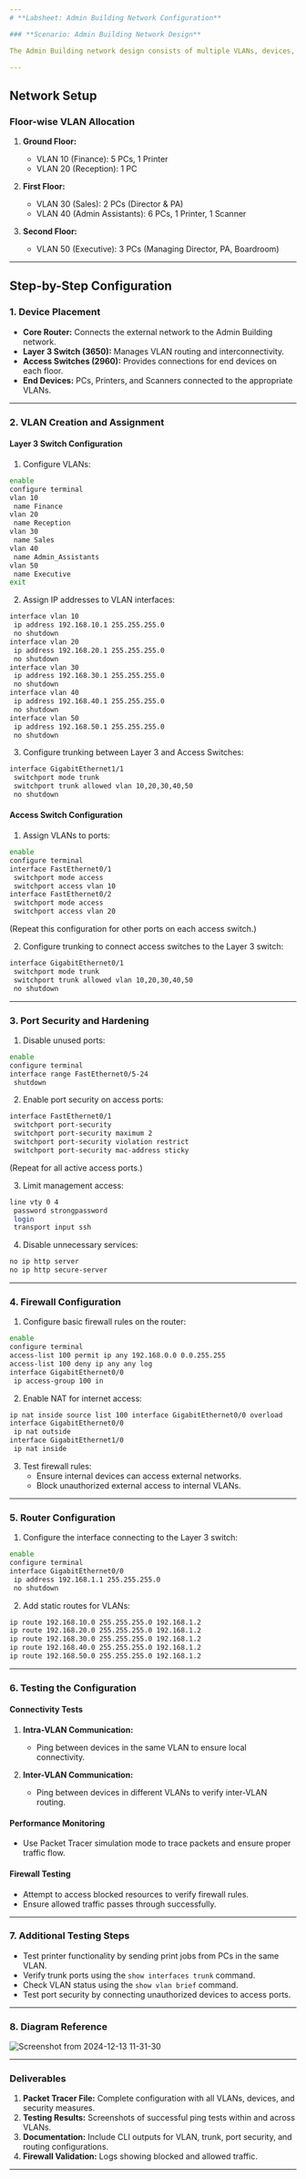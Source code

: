 ```yaml
---
# **Labsheet: Admin Building Network Configuration**

### **Scenario: Admin Building Network Design**

The Admin Building network design consists of multiple VLANs, devices, interconnectivity, and security measures. The goal is to configure VLANs, inter-VLAN routing, ensure port security, firewall setup, and test the network's functionality in Cisco Packet Tracer.

---
```


## **Network Setup**

### **Floor-wise VLAN Allocation**
1. **Ground Floor:**
   - VLAN 10 (Finance): 5 PCs, 1 Printer
   - VLAN 20 (Reception): 1 PC

2. **First Floor:**
   - VLAN 30 (Sales): 2 PCs (Director & PA)
   - VLAN 40 (Admin Assistants): 6 PCs, 1 Printer, 1 Scanner

3. **Second Floor:**
   - VLAN 50 (Executive): 3 PCs (Managing Director, PA, Boardroom)

---

## **Step-by-Step Configuration**

### **1. Device Placement**
- **Core Router:** Connects the external network to the Admin Building network.
- **Layer 3 Switch (3650):** Manages VLAN routing and interconnectivity.
- **Access Switches (2960):** Provides connections for end devices on each floor.
- **End Devices:** PCs, Printers, and Scanners connected to the appropriate VLANs.

---

### **2. VLAN Creation and Assignment**

#### **Layer 3 Switch Configuration**

1. Configure VLANs:
```bash
enable
configure terminal
vlan 10
 name Finance
vlan 20
 name Reception
vlan 30
 name Sales
vlan 40
 name Admin_Assistants
vlan 50
 name Executive
exit
```

2. Assign IP addresses to VLAN interfaces:
```bash
interface vlan 10
 ip address 192.168.10.1 255.255.255.0
 no shutdown
interface vlan 20
 ip address 192.168.20.1 255.255.255.0
 no shutdown
interface vlan 30
 ip address 192.168.30.1 255.255.255.0
 no shutdown
interface vlan 40
 ip address 192.168.40.1 255.255.255.0
 no shutdown
interface vlan 50
 ip address 192.168.50.1 255.255.255.0
 no shutdown
```

3. Configure trunking between Layer 3 and Access Switches:
```bash
interface GigabitEthernet1/1
 switchport mode trunk
 switchport trunk allowed vlan 10,20,30,40,50
 no shutdown
```

#### **Access Switch Configuration**

1. Assign VLANs to ports:
```bash
enable
configure terminal
interface FastEthernet0/1
 switchport mode access
 switchport access vlan 10
interface FastEthernet0/2
 switchport mode access
 switchport access vlan 20
```
(Repeat this configuration for other ports on each access switch.)

2. Configure trunking to connect access switches to the Layer 3 switch:
```bash
interface GigabitEthernet0/1
 switchport mode trunk
 switchport trunk allowed vlan 10,20,30,40,50
 no shutdown
```

---

### **3. Port Security and Hardening**

1. Disable unused ports:
```bash
enable
configure terminal
interface range FastEthernet0/5-24
 shutdown
```

2. Enable port security on access ports:
```bash
interface FastEthernet0/1
 switchport port-security
 switchport port-security maximum 2
 switchport port-security violation restrict
 switchport port-security mac-address sticky
```
(Repeat for all active access ports.)

3. Limit management access:
```bash
line vty 0 4
 password strongpassword
 login
 transport input ssh
```

4. Disable unnecessary services:
```bash
no ip http server
no ip http secure-server
```

---

### **4. Firewall Configuration**

1. Configure basic firewall rules on the router:
```bash
enable
configure terminal
access-list 100 permit ip any 192.168.0.0 0.0.255.255
access-list 100 deny ip any any log
interface GigabitEthernet0/0
 ip access-group 100 in
```

2. Enable NAT for internet access:
```bash
ip nat inside source list 100 interface GigabitEthernet0/0 overload
interface GigabitEthernet0/0
 ip nat outside
interface GigabitEthernet1/0
 ip nat inside
```

3. Test firewall rules:
   - Ensure internal devices can access external networks.
   - Block unauthorized external access to internal VLANs.

---

### **5. Router Configuration**

1. Configure the interface connecting to the Layer 3 switch:
```bash
enable
configure terminal
interface GigabitEthernet0/0
 ip address 192.168.1.1 255.255.255.0
 no shutdown
```

2. Add static routes for VLANs:
```bash
ip route 192.168.10.0 255.255.255.0 192.168.1.2
ip route 192.168.20.0 255.255.255.0 192.168.1.2
ip route 192.168.30.0 255.255.255.0 192.168.1.2
ip route 192.168.40.0 255.255.255.0 192.168.1.2
ip route 192.168.50.0 255.255.255.0 192.168.1.2
```

---

### **6. Testing the Configuration**

#### **Connectivity Tests**
1. **Intra-VLAN Communication:**
   - Ping between devices in the same VLAN to ensure local connectivity.

2. **Inter-VLAN Communication:**
   - Ping between devices in different VLANs to verify inter-VLAN routing.

#### **Performance Monitoring**
- Use Packet Tracer simulation mode to trace packets and ensure proper traffic flow.

#### **Firewall Testing**
- Attempt to access blocked resources to verify firewall rules.
- Ensure allowed traffic passes through successfully.

---

### **7. Additional Testing Steps**
- Test printer functionality by sending print jobs from PCs in the same VLAN.
- Verify trunk ports using the `show interfaces trunk` command.
- Check VLAN status using the `show vlan brief` command.
- Test port security by connecting unauthorized devices to access ports.

---

### **8. Diagram Reference**
![Screenshot from 2024-12-13 11-31-30](https://github.com/user-attachments/assets/68750367-c940-48a6-9100-3eaf3ee93c1b)

---

### **Deliverables**
1. **Packet Tracer File:** Complete configuration with all VLANs, devices, and security measures.
2. **Testing Results:** Screenshots of successful ping tests within and across VLANs.
3. **Documentation:** Include CLI outputs for VLAN, trunk, port security, and routing configurations.
4. **Firewall Validation:** Logs showing blocked and allowed traffic.

---

